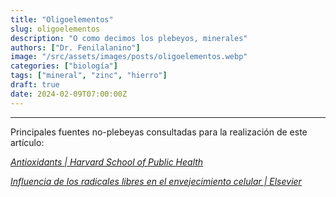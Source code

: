 ```yaml
---
title: "Oligoelementos"
slug: oligoelementos
description: "O como decimos los plebeyos, minerales"
authors: ["Dr. Fenilalanino"]
image: "/src/assets/images/posts/oligoelementos.webp"
categories: ["biología"]
tags: ["mineral", "zinc", "hierro"]
draft: true
date: 2024-02-09T07:00:00Z
---
```




---
Principales fuentes no-plebeyas consultadas para la realización de este artículo:

*[Antioxidants | Harvard School of Public Health](https://www.hsph.harvard.edu/nutritionsource/antioxidants/)*

*[Influencia de los radicales libres en el envejecimiento celular | Elsevier](https://www.elsevier.es/es-revista-offarm-4-articulo-influencia-radicales-libres-el-envejecimiento-13034834)*
